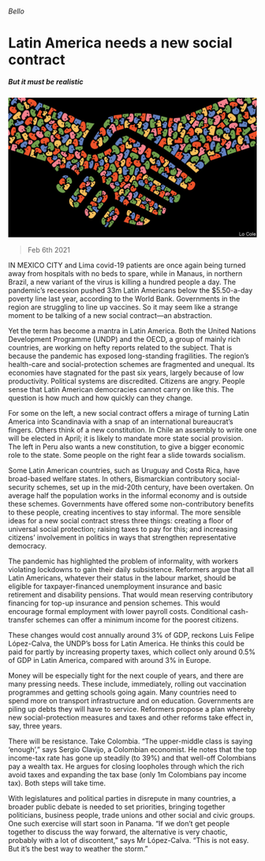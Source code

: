 ###### Bello

# Latin America needs a new social contract 

##### But it must be realistic 

![image](images/20210206_amd001.jpg) 

> Feb 6th 2021 


IN MEXICO CITY and Lima covid-19 patients are once again being turned away from hospitals with no beds to spare, while in Manaus, in northern Brazil, a new variant of the virus is killing a hundred people a day. The pandemic’s recession pushed 33m Latin Americans below the $5.50-a-day poverty line last year, according to the World Bank. Governments in the region are struggling to line up vaccines. So it may seem like a strange moment to be talking of a new social contract—an abstraction.


Yet the term has become a mantra in Latin America. Both the United Nations Development Programme (UNDP) and the OECD, a group of mainly rich countries, are working on hefty reports related to the subject. That is because the pandemic has exposed long-standing fragilities. The region’s health-care and social-protection schemes are fragmented and unequal. Its economies have stagnated for the past six years, largely because of low productivity. Political systems are discredited. Citizens are angry. People sense that Latin American democracies cannot carry on like this. The question is how much and how quickly can they change.



For some on the left, a new social contract offers a mirage of turning Latin America into Scandinavia with a snap of an international bureaucrat’s fingers. Others think of a new constitution. In Chile an assembly to write one will be elected in April; it is likely to mandate more state social provision. The left in Peru also wants a new constitution, to give a bigger economic role to the state. Some people on the right fear a slide towards socialism.


Some Latin American countries, such as Uruguay and Costa Rica, have broad-based welfare states. In others, Bismarckian contributory social-security schemes, set up in the mid-20th century, have been overtaken. On average half the population works in the informal economy and is outside these schemes. Governments have offered some non-contributory benefits to these people, creating incentives to stay informal. The more sensible ideas for a new social contract stress three things: creating a floor of universal social protection; raising taxes to pay for this; and increasing citizens’ involvement in politics in ways that strengthen representative democracy.


The pandemic has highlighted the problem of informality, with workers violating lockdowns to gain their daily subsistence. Reformers argue that all Latin Americans, whatever their status in the labour market, should be eligible for taxpayer-financed unemployment insurance and basic retirement and disability pensions. That would mean reserving contributory financing for top-up insurance and pension schemes. This would encourage formal employment with lower payroll costs. Conditional cash-transfer schemes can offer a minimum income for the poorest citizens.


These changes would cost annually around 3% of GDP, reckons Luis Felipe López-Calva, the UNDP’s boss for Latin America. He thinks this could be paid for partly by increasing property taxes, which collect only around 0.5% of GDP in Latin America, compared with around 3% in Europe.


Money will be especially tight for the next couple of years, and there are many pressing needs. These include, immediately, rolling out vaccination programmes and getting schools going again. Many countries need to spend more on transport infrastructure and on education. Governments are piling up debts they will have to service. Reformers propose a plan whereby new social-protection measures and taxes and other reforms take effect in, say, three years.


There will be resistance. Take Colombia. “The upper-middle class is saying ‘enough’,” says Sergio Clavijo, a Colombian economist. He notes that the top income-tax rate has gone up steadily (to 39%) and that well-off Colombians pay a wealth tax. He argues for closing loopholes through which the rich avoid taxes and expanding the tax base (only 1m Colombians pay income tax). Both steps will take time.


With legislatures and political parties in disrepute in many countries, a broader public debate is needed to set priorities, bringing together politicians, business people, trade unions and other social and civic groups. One such exercise will start soon in Panama. “If we don’t get people together to discuss the way forward, the alternative is very chaotic, probably with a lot of discontent,” says Mr López-Calva. “This is not easy. But it’s the best way to weather the storm.”

